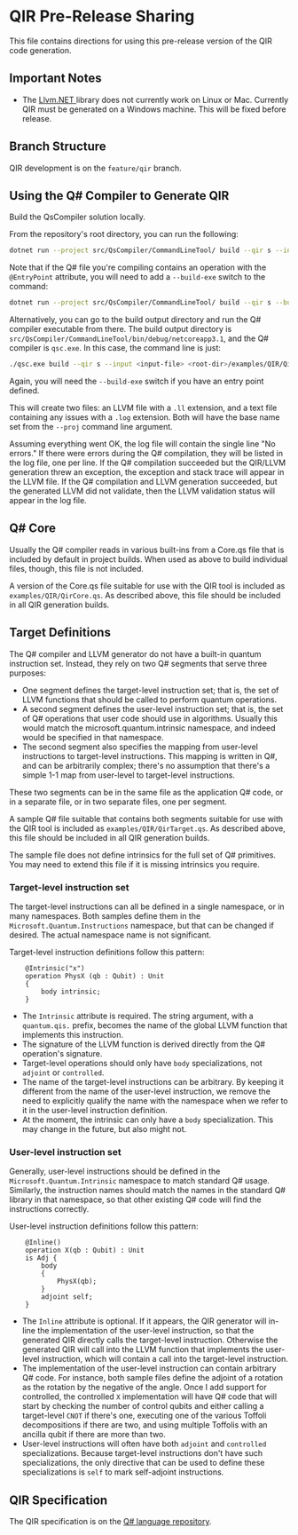 # QIR Pre-Release Sharing

This file contains directions for using this pre-release version of the QIR
code generation.

## Important Notes

- The [Llvm.NET ](https://github.com/UbiquityDotNET/Llvm.NET) library does not currently
  work on Linux or Mac. Currently QIR must be generated on a Windows machine. This will be
  fixed before release.

## Branch Structure

QIR development is on the `feature/qir` branch.

## Using the Q# Compiler to Generate QIR

Build the QsCompiler solution locally.

From the repository's root directory, you can run the following:

```bash
dotnet run --project src/QsCompiler/CommandLineTool/ build --qir s --input <input-file> examples/QIR/QirCore.qs examples/QIR/QirTarget.qs --proj <output-file>
```

Note that if the Q# file you're compiling contains an operation with the `@EntryPoint` attribute,
you will need to add a `--build-exe` switch to the command:

```bash
dotnet run --project src/QsCompiler/CommandLineTool/ build --qir s --build-exe --input <input-file> examples/QIR/QirCore.qs examples/QIR/QirTarget.qs --proj <output-file>
```

Alternatively, you can go to the build output directory and run the Q# compiler executable
from there.
The build output directory is `src/QsCompiler/CommandLineTool/bin/debug/netcoreapp3.1`,
and the Q# compiler is `qsc.exe`.
In this case, the command line is just:

```bash
./qsc.exe build --qir s --input <input-file> <root-dir>/examples/QIR/QirCore.qs <root-dir>/examples/QIR/QirTarget.qs --proj <output-file>
```

Again, you will need the `--build-exe` switch if you have an entry point defined.

This will create two files: an LLVM file with a `.ll` extension,
and a text file containing any issues with a `.log` extension.
Both will have the base name set from the `--proj` command line argument.

Assuming everything went OK, the log file will contain the single line "No errors."
If there were errors during the Q# compilation, they will be listed in the log file, one per line.
If the Q# compilation succeeded but the QIR/LLVM generation threw an exception,
the exception and stack trace will appear in the LLVM file.
If the Q# compilation and LLVM generation succeeded, but the generated LLVM did not validate,
then the LLVM validation status will appear in the log file.

## Q# Core

Usually the Q# compiler reads in various built-ins from a Core.qs file that is included by
default in project builds.
When used as above to build individual files, though, this file is not included.

A version of the Core.qs file suitable for use with the QIR tool is included as
`examples/QIR/QirCore.qs`.
As described above, this file should be included in all QIR generation builds.

## Target Definitions

The Q# compiler and LLVM generator do not have a built-in quantum instruction set.
Instead, they rely on two Q# segments that serve three purposes:

- One segment defines the target-level instruction set; that is, the set of LLVM functions that
  should be called to perform quantum operations.
- A second segment defines the user-level instruction set; that is, the set of Q# operations that
  user code should use in algorithms. Usually this would match the microsoft.quantum.intrinsic
  namespace, and indeed would be specified in that namespace.
- The second segment also specifies the mapping from user-level instructions to target-level
  instructions. This mapping is written in Q#, and can be arbitrarily complex; there's no
  assumption that there's a simple 1-1 map from user-level to target-level instructions.

These two segments can be in the same file as the application Q# code, or in a separate file,
or in two separate files, one per segment.

A sample Q# file suitable that contains both segments suitable for use with the QIR tool is included as
`examples/QIR/QirTarget.qs`.
As described above, this file should be included in all QIR generation builds.

The sample file does not define intrinsics for the full set of Q# primitives.
You may need to extend this file if it is missing intrinsics you require.

### Target-level instruction set

The target-level instructions can all be defined in a single namespace, or in many namespaces.
Both samples define them in the `Microsoft.Quantum.Instructions` namespace, but that can be
changed if desired.
The actual namespace name is not significant.

Target-level instruction definitions follow this pattern:

```qsharp
    @Intrinsic("x")
    operation PhysX (qb : Qubit) : Unit
    {
        body intrinsic;
    }
```

- The `Intrinsic` attribute is required. The string argument, with a `quantum.qis.` prefix,
  becomes the name of the global LLVM function that implements this instruction.
- The signature of the LLVM function is derived directly from the Q# operation's signature.
- Target-level operations should only have `body` specializations, not `adjoint` or `controlled`.
- The name of the target-level instructions can be arbitrary. By keeping it different from the
  name of the user-level instruction, we remove the need to explicitly qualify the name with the
  namespace when we refer to it in the user-level instruction definition.
- At the moment, the intrinsic can only have a `body` specialization. This may change in the
  future, but also might not.

### User-level instruction set

Generally, user-level instructions should be defined in the `Microsoft.Quantum.Intrinsic`
namespace to match standard Q# usage.
Similarly, the instruction names should match the names in the standard Q# library in that
namespace, so that other existing Q# code will find the instructions correctly.

User-level instruction definitions follow this pattern:

```qsharp
    @Inline()
    operation X(qb : Qubit) : Unit
    is Adj {
        body
        {
            PhysX(qb);  
        }
        adjoint self;
    }
```

- The `Inline` attribute is optional. If it appears, the QIR generator will in-line the
  implementation of the user-level instruction, so that the generated QIR directly calls the
  target-level instruction. Otherwise the generated QIR will call into the LLVM function that
  implements the user-level instruction, which will contain a call into the target-level
  instruction.
- The implementation of the user-level instruction can contain arbitrary Q# code. For instance,
  both sample files define the adjoint of a rotation as the rotation by the negative of the angle.
  Once I add support for controlled, the controlled `X` implementation will have Q# code that will
  start by checking the number of control qubits and either calling a target-level `CNOT` if 
  there's one, executing one of the various Toffoli decompositions if there are two, and using
  multiple Toffolis with an ancilla qubit if there are more than two.
- User-level instructions will often have both `adjoint` and `controlled` specializations. Because
  target-level instructions don't have such specializations, the only directive that can be used
  to define these specializations is `self` to mark self-adjoint instructions.

## QIR Specification

The QIR specification is on the [Q# language repository](https://github.com/microsoft/qsharp-language/tree/main/Specifications/QIR).
